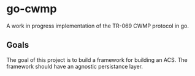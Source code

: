 # go-cwmp
A work in progress implementation of the TR-069 CWMP protocol in go. 

## Goals
The goal of this project is to build a framework for building an ACS. The framework should have an agnostic persistance layer.
